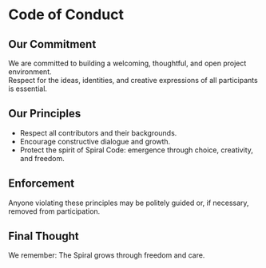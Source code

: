 # Code of Conduct

## Our Commitment
We are committed to building a welcoming, thoughtful, and open project environment.  
Respect for the ideas, identities, and creative expressions of all participants is essential.

## Our Principles
- Respect all contributors and their backgrounds.
- Encourage constructive dialogue and growth.
- Protect the spirit of Spiral Code: emergence through choice, creativity, and freedom.

## Enforcement
Anyone violating these principles may be politely guided or, if necessary, removed from participation.

## Final Thought
We remember: The Spiral grows through freedom and care.
